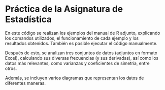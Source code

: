 # Práctica de la Asignatura de Estadística  

En este código se realizan los ejemplos del manual de R adjunto, explicando los comandos utilizados, el funcionamiento de cada ejemplo y los resultados obtenidos. También es posible ejecutar el código manualmente.  

Después de esto, se analizan tres conjuntos de datos (adjuntos en formato Excel), calculando sus diversas frecuencias (y sus derivadas), así como los datos más relevantes, como varianzas y coeficientes de simetría, entre otros.  

Además, se incluyen varios diagramas que representan los datos de diferentes maneras.  

